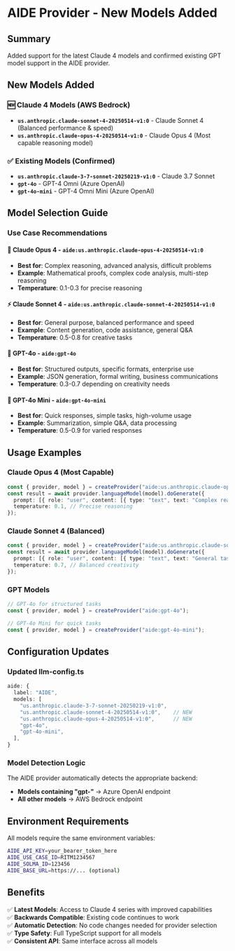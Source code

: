 # AIDE Provider - New Models Added

## Summary

Added support for the latest Claude 4 models and confirmed existing GPT model support in the AIDE provider.

## New Models Added

### 🆕 Claude 4 Models (AWS Bedrock)
- **`us.anthropic.claude-sonnet-4-20250514-v1:0`** - Claude Sonnet 4 (Balanced performance & speed)
- **`us.anthropic.claude-opus-4-20250514-v1:0`** - Claude Opus 4 (Most capable reasoning model)

### ✅ Existing Models (Confirmed)
- **`us.anthropic.claude-3-7-sonnet-20250219-v1:0`** - Claude 3.7 Sonnet
- **`gpt-4o`** - GPT-4 Omni (Azure OpenAI)
- **`gpt-4o-mini`** - GPT-4 Omni Mini (Azure OpenAI)

## Model Selection Guide

### Use Case Recommendations

#### 🚀 **Claude Opus 4** - `aide:us.anthropic.claude-opus-4-20250514-v1:0`
- **Best for**: Complex reasoning, advanced analysis, difficult problems
- **Example**: Mathematical proofs, complex code analysis, multi-step reasoning
- **Temperature**: 0.1-0.3 for precise reasoning

#### ⚡ **Claude Sonnet 4** - `aide:us.anthropic.claude-sonnet-4-20250514-v1:0`  
- **Best for**: General purpose, balanced performance and speed
- **Example**: Content generation, code assistance, general Q&A
- **Temperature**: 0.5-0.8 for creative tasks

#### 📝 **GPT-4o** - `aide:gpt-4o`
- **Best for**: Structured outputs, specific formats, enterprise use
- **Example**: JSON generation, formal writing, business communications  
- **Temperature**: 0.3-0.7 depending on creativity needs

#### 💨 **GPT-4o Mini** - `aide:gpt-4o-mini`
- **Best for**: Quick responses, simple tasks, high-volume usage
- **Example**: Summarization, simple Q&A, data processing
- **Temperature**: 0.5-0.9 for varied responses

## Usage Examples

### Claude Opus 4 (Most Capable)
```typescript
const { provider, model } = createProvider("aide:us.anthropic.claude-opus-4-20250514-v1:0");
const result = await provider.languageModel(model).doGenerate({
  prompt: [{ role: "user", content: [{ type: "text", text: "Complex reasoning task..." }] }],
  temperature: 0.1, // Precise reasoning
});
```

### Claude Sonnet 4 (Balanced)
```typescript
const { provider, model } = createProvider("aide:us.anthropic.claude-sonnet-4-20250514-v1:0");
const result = await provider.languageModel(model).doGenerate({
  prompt: [{ role: "user", content: [{ type: "text", text: "General task..." }] }],
  temperature: 0.7, // Balanced creativity
});
```

### GPT Models
```typescript
// GPT-4o for structured tasks
const { provider, model } = createProvider("aide:gpt-4o");

// GPT-4o Mini for quick tasks  
const { provider, model } = createProvider("aide:gpt-4o-mini");
```

## Configuration Updates

### Updated llm-config.ts
```typescript
aide: {
  label: "AIDE",
  models: [
    "us.anthropic.claude-3-7-sonnet-20250219-v1:0",
    "us.anthropic.claude-sonnet-4-20250514-v1:0",    // NEW
    "us.anthropic.claude-opus-4-20250514-v1:0",      // NEW  
    "gpt-4o",
    "gpt-4o-mini",
  ],
}
```

### Model Detection Logic
The AIDE provider automatically detects the appropriate backend:
- **Models containing "gpt-"** → Azure OpenAI endpoint
- **All other models** → AWS Bedrock endpoint

## Environment Requirements

All models require the same environment variables:
```bash
AIDE_API_KEY=your_bearer_token_here
AIDE_USE_CASE_ID=RITM1234567  
AIDE_SOLMA_ID=123456
AIDE_BASE_URL=https://... (optional)
```

## Benefits

✅ **Latest Models**: Access to Claude 4 series with improved capabilities  
✅ **Backwards Compatible**: Existing code continues to work  
✅ **Automatic Detection**: No code changes needed for provider selection  
✅ **Type Safety**: Full TypeScript support for all models  
✅ **Consistent API**: Same interface across all models